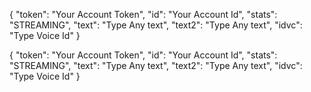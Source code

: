 {
"token": "Your Account Token",
"id": "Your Account Id",
"stats": "STREAMING",
"text": "Type Any text",
"text2": "Type Any text",
"idvc": "Type Voice Id" 
}

{
"token": "Your Account Token",
"id": "Your Account Id",
"stats": "STREAMING",
"text": "Type Any text",
"text2": "Type Any text",
"idvc": "Type Voice Id" 
}
